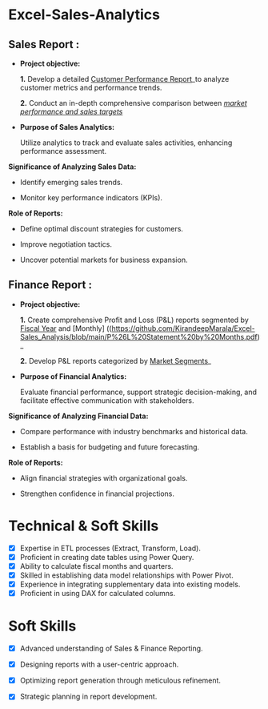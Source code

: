 # Excel-Sales-Analytics

## Sales Report :


- **Project objective:** 

    **1.** Develop a detailed [Customer Performance Report](https://github.com/Shafana0/Excel-Sales-Analytics/blob/main/Market%20Performance%20Vs%20Target%20Report.pdf)_to analyze customer metrics and performance trends. 

    **2.** Conduct an in-depth comprehensive comparison between _[market performance and sales targets](https://github.com/Shafana0/Excel-Sales-Analytics/blob/main/Market%20Performance%20Vs%20Target%20Report.pdf)_

-  **Purpose of Sales Analytics:** 

     Utilize analytics to track and evaluate sales activities, enhancing performance assessment.

**Significance of Analyzing Sales Data:**

   - Identify emerging sales trends.

   - Monitor key performance indicators (KPIs).

**Role of Reports:**

   - Define optimal discount strategies for customers.

   - Improve negotiation tactics.

   - Uncover potential markets for business expansion.


## Finance Report :

- **Project objective:** 

    **1.** Create comprehensive Profit and Loss (P&L) reports segmented by [Fiscal Year](https://github.com/KirandeepMarala/Excel-Sales_Analysis/blob/main/P%26L%20Statement%20by%20Fiscal%20Year.pdf) and [Monthly] ((https://github.com/KirandeepMarala/Excel-Sales_Analysis/blob/main/P%26L%20Statement%20by%20Months.pdf)_ 

   **2.** Develop P&L reports categorized by [Market Segments](https://github.com/KirandeepMarala/Excel-Sales_Analysis/blob/main/P%26L%20Statement%20by%20Markets.pdf)_

- **Purpose of Financial Analytics:**

    Evaluate financial performance, support strategic decision-making, and facilitate effective communication with stakeholders.

**Significance of Analyzing Financial Data:**

   - Compare performance with industry benchmarks and historical data.

   - Establish a basis for budgeting and future forecasting.

**Role of Reports:**

   - Align financial strategies with organizational goals.

   - Strengthen confidence in financial projections.

# Technical & Soft Skills
- [x] Expertise in ETL processes (Extract, Transform, Load).
- [x] Proficient in creating date tables using Power Query.
- [x] Ability to calculate fiscal months and quarters.
- [x] Skilled in establishing data model relationships with Power Pivot.
- [x] Experience in integrating supplementary data into existing models.
- [x] Proficient in using DAX for calculated columns.

# Soft Skills
- [x] Advanced understanding of Sales & Finance Reporting.
- [x] Designing reports with a user-centric approach.
- [x] Optimizing report generation through meticulous refinement.
- [x] Strategic planning in report development.

